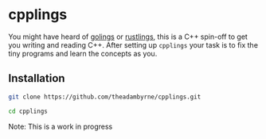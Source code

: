 # cpplings

You might have heard of [golings](https://github.com/mauricioabreu/golings) or [rustlings](https://github.com/rust-lang/rustlings),
this is a C++ spin-off to get you writing and reading C++. After setting up `cpplings` your task is to fix the tiny programs and learn the concepts as you.

## Installation

```bash
git clone https://github.com/theadambyrne/cpplings.git

cd cpplings
```

Note: This is a work in progress

